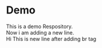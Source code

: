 # Demo
This is a demo Respository.
<br>
Now i am adding a new line.
<br>
Hi This is new line after adding br tag